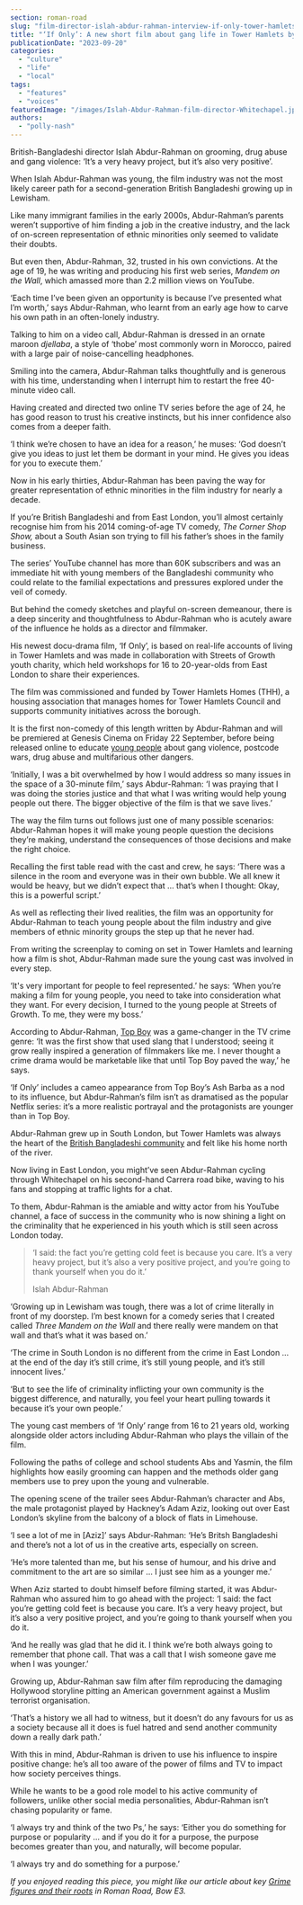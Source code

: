 ```yaml
---
section: roman-road
slug: "film-director-islah-abdur-rahman-interview-if-only-tower-hamlets"
title: "‘If Only’: A new short film about gang life in Tower Hamlets by The Corner Shop Show creator"
publicationDate: "2023-09-20"
categories: 
  - "culture"
  - "life"
  - "local"
tags: 
  - "features"
  - "voices"
featuredImage: "/images/Islah-Abdur-Rahman-film-director-Whitechapel.jpg"
authors: 
  - "polly-nash"
---
```


British-Bangladeshi director Islah Abdur-Rahman on grooming, drug abuse and gang violence: ‘It’s a very heavy project, but it’s also very positive’.

When Islah Abdur-Rahman was young, the film industry was not the most likely career path for a second-generation British Bangladeshi growing up in Lewisham. 

Like many immigrant families in the early 2000s, Abdur-Rahman’s parents weren’t supportive of him finding a job in the creative industry, and the lack of on-screen representation of ethnic minorities only seemed to validate their doubts. 

But even then, Abdur-Rahman, 32, trusted in his own convictions. At the age of 19, he was writing and producing his first web series, _Mandem on the Wall_, which amassed more than 2.2 million views on YouTube. 

‘Each time I’ve been given an opportunity is because I’ve presented what I’m worth,’ says Abdur-Rahman, who learnt from an early age how to carve his own path in an often-lonely industry. 

Talking to him on a video call, Abdur-Rahman is dressed in an ornate maroon _djellaba_, a style of ‘thobe’ most commonly worn in Morocco, paired with a large pair of noise-cancelling headphones. 

Smiling into the camera, Abdur-Rahman talks thoughtfully and is generous with his time, understanding when I interrupt him to restart the free 40-minute video call. 

Having created and directed two online TV series before the age of 24, he has good reason to trust his creative instincts, but his inner confidence also comes from a deeper faith. 

‘I think we’re chosen to have an idea for a reason,’ he muses: ‘God doesn’t give you ideas to just let them be dormant in your mind. He gives you ideas for you to execute them.’ 

Now in his early thirties, Abdur-Rahman has been paving the way for greater representation of ethnic minorities in the film industry for nearly a decade. 

If you’re British Bangladeshi and from East London, you’ll almost certainly recognise him from his 2014 coming-of-age TV comedy, _The Corner Shop Show,_ about a South Asian son trying to fill his father’s shoes in the family business. 

The series’ YouTube channel has more than 60K subscribers and was an immediate hit with young members of the Bangladeshi community who could relate to the familial expectations and pressures explored under the veil of comedy. 

But behind the comedy sketches and playful on-screen demeanour, there is a deep sincerity and thoughtfulness to Abdur-Rahman who is acutely aware of the influence he holds as a director and filmmaker. 

His newest docu-drama film, ‘If Only’, is based on real-life accounts of living in Tower Hamlets and was made in collaboration with Streets of Growth youth charity, which held workshops for 16 to 20-year-olds from East London to share their experiences.

The film was commissioned and funded by Tower Hamlets Homes (THH), a housing association that manages homes for Tower Hamlets Council and supports community initiatives across the borough.

It is the first non-comedy of this length written by Abdur-Rahman and will be premiered at Genesis Cinema on Friday 22 September, before being released online to educate [young people](https://romanroadlondon.com/tower-hamlets-youngest-population-uk-borough/) about gang violence, postcode wars, drug abuse and multifarious other dangers.

‘Initially, I was a bit overwhelmed by how I would address so many issues in the space of a 30-minute film,’ says Abdur-Rahman: ‘I was praying that I was doing the stories justice and that what I was writing would help young people out there. The bigger objective of the film is that we save lives.’ 

The way the film turns out follows just one of many possible scenarios: Abdur-Rahman hopes it will make young people question the decisions they’re making, understand the consequences of those decisions and make the right choice.

Recalling the first table read with the cast and crew, he says: ‘There was a silence in the room and everyone was in their own bubble. We all knew it would be heavy, but we didn’t expect that … that’s when I thought: Okay, this is a powerful script.’ 

As well as reflecting their lived realities, the film was an opportunity for Abdur-Rahman to teach young people about the film industry and give members of ethnic minority groups the step up that he never had. 

From writing the screenplay to coming on set in Tower Hamlets and learning how a film is shot, Abdur-Rahman made sure the young cast was involved in every step. 

‘It's very important for people to feel represented.’ he says: ‘When you’re making a film for young people, you need to take into consideration what they want. For every decision, I turned to the young people at Streets of Growth. To me, they were my boss.’ 

According to Abdur-Rahman, [Top Boy](https://romanroadlondon.com/top-boy-fifth-season-netflix-release-east-london/) was a game-changer in the TV crime genre: ‘It was the first show that used slang that I understood; seeing it grow really inspired a generation of filmmakers like me. I never thought a crime drama would be marketable like that until Top Boy paved the way,’ he says.

‘If Only’ includes a cameo appearance from Top Boy’s Ash Barba as a nod to its influence, but Abdur-Rahman’s film isn’t as dramatised as the popular Netflix series: it’s a more realistic portrayal and the protagonists are younger than in Top Boy. 

Abdur-Rahman grew up in South London, but Tower Hamlets was always the heart of the [British Bangladeshi community](https://romanroadlondon.com/sam-valiant-second-generation-bengali-bow-interview/) and felt like his home north of the river. 

Now living in East London, you might’ve seen Abdur-Rahman cycling through Whitechapel on his second-hand Carrera road bike, waving to his fans and stopping at traffic lights for a chat. 

To them, Abdur-Rahman is the amiable and witty actor from his YouTube channel, a face of success in the community who is now shining a light on the criminality that he experienced in his youth which is still seen across London today. 

> ‘I said: the fact you’re getting cold feet is because you care. It’s a very heavy project, but it’s also a very positive project, and you’re going to thank yourself when you do it.’
> 
> Islah Abdur-Rahman

‘Growing up in Lewisham was tough, there was a lot of crime literally in front of my doorstep. I’m best known for a comedy series that I created called _Three Mandem on the Wall_ and there really were mandem on that wall and that’s what it was based on.’

‘The crime in South London is no different from the crime in East London … at the end of the day it’s still crime, it’s still young people, and it’s still innocent lives.’

‘But to see the life of criminality inflicting your own community is the biggest difference, and naturally, you feel your heart pulling towards it because it’s your own people.’ 

The young cast members of ‘If Only’ range from 16 to 21 years old, working alongside older actors including Abdur-Rahman who plays the villain of the film. 

Following the paths of college and school students Abs and Yasmin, the film highlights how easily grooming can happen and the methods older gang members use to prey upon the young and vulnerable. 

The opening scene of the trailer sees Abdur-Rahman’s character and Abs, the male protagonist played by Hackney’s Adam Aziz, looking out over East London’s skyline from the balcony of a block of flats in Limehouse.

‘I see a lot of me in \[Aziz\]’ says Abdur-Rahman: ‘He’s Britsh Bangladeshi and there’s not a lot of us in the creative arts, especially on screen.

‘He’s more talented than me, but his sense of humour, and his drive and commitment to the art are so similar … I just see him as a younger me.’

When Aziz started to doubt himself before filming started, it was Abdur-Rahman who assured him to go ahead with the project: ‘I said: the fact you’re getting cold feet is because you care. It’s a very heavy project, but it’s also a very positive project, and you’re going to thank yourself when you do it.

‘And he really was glad that he did it. I think we’re both always going to remember that phone call. That was a call that I wish someone gave me when I was younger.’ 

Growing up, Abdur-Rahman saw film after film reproducing the damaging Hollywood storyline pitting an American government against a Muslim terrorist organisation. 

‘That’s a history we all had to witness, but it doesn’t do any favours for us as a society because all it does is fuel hatred and send another community down a really dark path.’

With this in mind, Abdur-Rahman is driven to use his influence to inspire positive change: he’s all too aware of the power of films and TV to impact how society perceives things. 

While he wants to be a good role model to his active community of followers, unlike other social media personalities, Abdur-Rahman isn’t chasing popularity or fame. 

‘I always try and think of the two Ps,’ he says: ‘Either you do something for purpose or popularity … and if you do it for a purpose, the purpose becomes greater than you, and naturally, will become popular. 

‘I always try and do something for a purpose.’ 

_If you enjoyed reading this piece, you might like our article about key_ [_Grime figures and their roots_](https://romanroadlondon.com/famous-grime-music-figures-bow-e3-east-end-london/) _in Roman Road, Bow E3._ 


